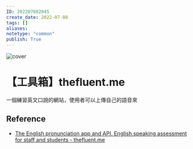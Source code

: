 ```yaml
---
ID: 202207082045
create_date: 2022-07-08
tags: []	
aliases:
notetype: "common"
publish: True
---
```


![cover](https://thefluent.me/static/images/people-reading-english-text-aloud-to-practice-pronunciation.webp)

# 【工具箱】thefluent.me

一個練習英文口說的網站，使用者可以上傳自己的語音來

## Reference

- [The English pronunciation app and API. English speaking assessment for staff and students - thefluent.me](https://thefluent.me/)